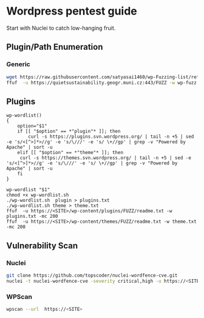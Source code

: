 # Wordpress pentest guide

Start with Nuclei to catch low-hanging fruit.

## Plugin/Path Enumeration

### Generic

```bash
wget https://raw.githubusercontent.com/satyasai1460/wp-Fuzzing-list/refs/heads/main/wp-fuzz.txt
ffuf  -u https://quietsustainability.geogr.muni.cz:443/FUZZ -w wp-fuzz.txt  -mc 200 -s
```
## Plugins
```
wp-wordlist()
{
    option="$1"
    if [[ "$option" == *"plugin"* ]]; then
        curl -s https://plugins.svn.wordpress.org/ | tail -n +5 | sed -e 's/<[^>]*>//g' -e 's/\///' -e 's/ \+//gp' | grep -v "Powered by Apache" | sort -u
    elif [[ "$option" == *"theme"* ]]; then
     curl -s https://themes.svn.wordpress.org/ | tail -n +5 | sed -e 's/<[^>]*>//g' -e 's/\///' -e 's/ \+//gp' | grep -v "Powered by Apache" | sort -u
    fi
}

wp-wordlist "$1"
chmod +x wp-wordlist.sh
./wp-wordlist.sh  plugin > plugins.txt
./wp-wordlist.sh theme > theme.txt
ffuf  -u https://<SITE>/wp-content/plugins/FUZZ/readme.txt -w plugins.txt -mc 200
ffuf  -u https://<SITE>/wp-content/themes/FUZZ/readme.txt -w theme.txt -mc 200
```

## Vulnerability Scan

### Nuclei
```bash
git clone https://github.com/topscoder/nuclei-wordfence-cve.git
nuclei -t nuclei-wordfence-cve -severity critical,high -u https://<SITE>
```

### WPScan

```bash
wpscan --url  https://<SITE>
```
